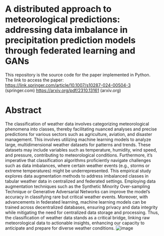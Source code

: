 # A distributed approach to meteorological predictions: addressing data imbalance in precipitation prediction models through federated learning and GANs
This repository is the source code for the paper implemented in Python. The link to access the paper:
https://link.springer.com/article/10.1007/s10287-024-00504-3 (springer.com)
https://arxiv.org/pdf/2310.13161 (arxiv.org)

# Abstract

The classification of weather data involves categorizing meteorological phenomena into classes, thereby facilitating nuanced analyses and precise predictions for various sectors such as agriculture, aviation, and disaster management. This involves utilizing machine learning models to analyze large, multidimensional weather datasets for patterns and trends. These datasets may include variables such as temperature, humidity, wind speed, and pressure, contributing to meteorological conditions. Furthermore, it’s imperative that classification algorithms proficiently navigate challenges such as data imbalances, where certain weather events (e.g., storms or extreme temperatures) might be underrepresented. This empirical study explores data augmentation methods to address imbalanced classes in tabular weather data in centralized and federated settings. Employing data augmentation techniques such as the Synthetic Minority Over-sampling Technique or Generative Adversarial Networks can improve the model’s accuracy in classifying rare but critical weather events. Moreover, with advancements in federated learning, machine learning models can be trained across decentralized databases, ensuring privacy and data integrity while mitigating the need for centralized data storage and processing. Thus, the classification of weather data stands as a critical bridge, linking raw meteorological data to actionable insights, enhancing our capacity to anticipate and prepare for diverse weather conditions.
![image](https://github.com/ElahehJafarigol/Federated-Learning/assets/64182149/ad4d83c9-dbc8-48da-bd06-d74f51f02fb0)
